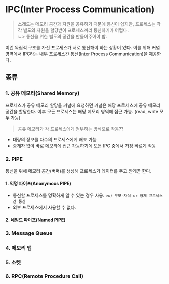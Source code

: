 # IPC(Inter Process Communication)

> 스레드는 메모리 공간과 자원을 공유하기 때문에 통신이 쉽지만, 프로세스는 각각 별도의 자원을 할당받아 프로세스끼리 통신하기가 어렵다. <br>
> ㄴ> 통신을 위한 별도의 공간을 만들어주어야 함.

이런 독립적 구조를 가진 프로세스가 서로 통신해야 하는 상황이 있다. 이를 위해 커널 영역에서 IPC라는 내부 프로세스간 통신(Inter Process Communication)을 제공한다.

## 종류

### 1. 공유 메모리(Shared Memory)

프로세스가 공유 메모리 할당을 커널에 요청하면 커널은 해당 프로세스에 공유 메모리 공간을 할당한다. 이후 모든 프로세스는 해당 메모리 영역에 접근 가능. (read, write 모두 가능)

> 공유 메모리가 각 프로세스에게 첨부하는 방식으로 작동??

- 대량의 정보를 다수의 프로세스에게 배포 가능
- 중개자 없이 바로 메모리에 접근 가능하기에 모든 IPC 중에서 가장 빠르게 작동

### 2. PIPE

통신을 위해 메모리 공간(버퍼)를 생성해 프로세스가 데이터를 주고 받게끔 한다.

#### 1. 익명 파이프(Anonymous PIPE)

- 통신할 프로세스를 명확하게 알 수 있는 경우 사용. `ex) 부모-자식 or 형제 프로세스 간 통신`
- 외부 프로세스에서 사용할 수 없다.

#### 2. 네임드 파이프(Named PIPE)

### 3. Message Queue

### 4. 메모리 맵

### 5. 소켓

### 6. RPC(Remote Procedure Call)
